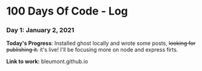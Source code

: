 # 100 Days Of Code - Log

### Day 1: January 2, 2021

**Today's Progress**: Installed ghost locally and wrote some posts, ~~looking for publishing it.~~ it's live!
                      I'll be focusing more on node and express firts.

**Link to work:** bleumont.github.io
